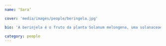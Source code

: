```yaml
---
name: ‘Sara’

cover: 'media/images/people/beringela.jpg'

bio: 'A berinjela é o fruto da planta Solanum melongena, uma solanaceae arbustiva, anual, originária da Índia, considerada de fácil cultivo nos trópicos, e que pertence à mesma família do pimentão. É sensível ao frio, às geadas e ao excesso de chuva na altura da floração. A época de sementeira sob abrigo, no hemisfério norte, é de janeiro a março. A de plantação, de meados de março (ou após as últimas geadas) a julho. A época de sementeira directa é em março e abril. Em regiões de clima quente, o ano todo.'

category: people
---
```


